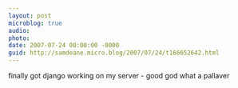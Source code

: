 ```yaml
---
layout: post
microblog: true
audio: 
photo: 
date: 2007-07-24 00:00:00 -0000
guid: http://samdeane.micro.blog/2007/07/24/t166652642.html
---
```

finally got django working on my server - good god what a pallaver
